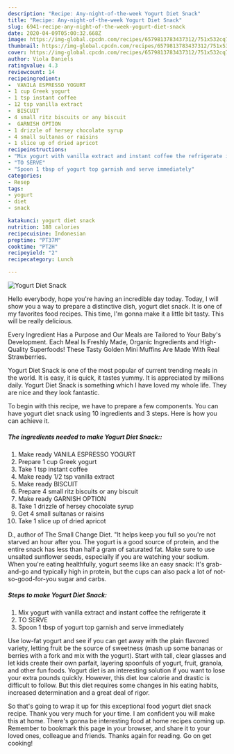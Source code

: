 ```yaml
---
description: "Recipe: Any-night-of-the-week Yogurt Diet Snack"
title: "Recipe: Any-night-of-the-week Yogurt Diet Snack"
slug: 6941-recipe-any-night-of-the-week-yogurt-diet-snack
date: 2020-04-09T05:00:32.668Z
image: https://img-global.cpcdn.com/recipes/6579813783437312/751x532cq70/yogurt-diet-snack-recipe-main-photo.jpg
thumbnail: https://img-global.cpcdn.com/recipes/6579813783437312/751x532cq70/yogurt-diet-snack-recipe-main-photo.jpg
cover: https://img-global.cpcdn.com/recipes/6579813783437312/751x532cq70/yogurt-diet-snack-recipe-main-photo.jpg
author: Viola Daniels
ratingvalue: 4.3
reviewcount: 14
recipeingredient:
-  VANILA ESPRESSO YOGURT
- 1 cup Greek yogurt
- 1 tsp instant coffee
- 12 tsp vanilla extract
-  BISCUIT
- 4 small ritz biscuits or any biscuit
-  GARNISH OPTION
- 1 drizzle of hersey chocolate syrup
- 4 small sultanas or raisins
- 1 slice up of dried apricot
recipeinstructions:
- "Mix yogurt with vanilla extract and instant coffee the refrigerate it"
- "TO SERVE"
- "Spoon 1 tbsp of yogurt top garnish and serve immediately"
categories:
- Resep
tags:
- yogurt
- diet
- snack

katakunci: yogurt diet snack
nutrition: 188 calories
recipecuisine: Indonesian
preptime: "PT37M"
cooktime: "PT2H"
recipeyield: "2"
recipecategory: Lunch

---
```



![Yogurt Diet Snack](https://img-global.cpcdn.com/recipes/6579813783437312/751x532cq70/yogurt-diet-snack-recipe-main-photo.jpg)

Hello everybody, hope you're having an incredible day today. Today, I will show you a way to prepare a distinctive dish, yogurt diet snack. It is one of my favorites food recipes. This time, I'm gonna make it a little bit tasty. This will be really delicious.

Every Ingredient Has a Purpose and Our Meals are Tailored to Your Baby&#39;s Development. Each Meal Is Freshly Made, Organic Ingredients and High-Quality Superfoods! These Tasty Golden Mini Muffins Are Made With Real Strawberries.

Yogurt Diet Snack is one of the most popular of current trending meals in the world. It is easy, it is quick, it tastes yummy. It is appreciated by millions daily. Yogurt Diet Snack is something which I have loved my whole life. They are nice and they look fantastic.


To begin with this recipe, we have to prepare a few components. You can have yogurt diet snack using 10 ingredients and 3 steps. Here is how you can achieve it.

##### The ingredients needed to make Yogurt Diet Snack::

1. Make ready  VANILA ESPRESSO YOGURT
1. Prepare 1 cup Greek yogurt
1. Take 1 tsp instant coffee
1. Make ready 1/2 tsp vanilla extract
1. Make ready  BISCUIT
1. Prepare 4 small ritz biscuits or any biscuit
1. Make ready  GARNISH OPTION
1. Take 1 drizzle of hersey chocolate syrup
1. Get 4 small sultanas or raisins
1. Take 1 slice up of dried apricot


D., author of The Small Change Diet. &#34;It helps keep you full so you&#39;re not starved an hour after you. The yogurt is a good source of protein, and the entire snack has less than half a gram of saturated fat. Make sure to use unsalted sunflower seeds, especially if you are watching your sodium. When you&#39;re eating healthfully, yogurt seems like an easy snack: It&#39;s grab-and-go and typically high in protein, but the cups can also pack a lot of not-so-good-for-you sugar and carbs. 

##### Steps to make Yogurt Diet Snack:

1. Mix yogurt with vanilla extract and instant coffee the refrigerate it
1. TO SERVE
1. Spoon 1 tbsp of yogurt top garnish and serve immediately


Use low-fat yogurt and see if you can get away with the plain flavored variety, letting fruit be the source of sweetness (mash up some bananas or berries with a fork and mix with the yogurt). Start with tall, clear glasses and let kids create their own parfait, layering spoonfuls of yogurt, fruit, granola, and other fun foods. Yogurt diet is an interesting solution if you want to lose your extra pounds quickly. However, this diet low calorie and drastic is difficult to follow. But this diet requires some changes in his eating habits, increased determination and a great deal of rigor. 

So that's going to wrap it up for this exceptional food yogurt diet snack recipe. Thank you very much for your time. I am confident you will make this at home. There's gonna be interesting food at home recipes coming up. Remember to bookmark this page in your browser, and share it to your loved ones, colleague and friends. Thanks again for reading. Go on get cooking!
